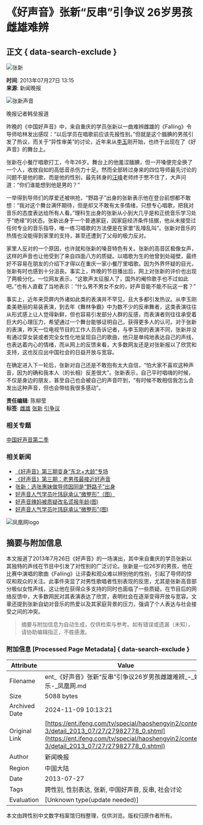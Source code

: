 # 《好声音》张新“反串”引争议 26岁男孩雌雄难辨

## 正文 { data-search-exclude }


![张新](https://dolphin.deliver.ifeng.com/c?z=ifeng&la=0&si=2&ci=23&cg=22&c=29&or=232&l=744&bg=744&b=742&u=https://y0.ifengimg.com/34c4a1d78882290c/2012/0528/1x1.gif)

**时间**: 2013年07月27日 13:15  
**来源**: 新闻晚报  

![张新声音](http://y1.ifengimg.com/56e240729422557a/2013/0727/rdn_51f35753cfd6c.jpg)

晚报记者韩垒报道

昨晚的《中国好声音》中，来自重庆的学员张新以一曲难辨雌雄的《Falling》令导师哈林发出感叹：“以后学员在唱歌前应该先报性别。”但就是这个腼腆的男孩引发了热议，而关于“异性审美”的讨论，近年来从[李玉](http://app.ent.ifeng.com/star/1534)刚开始，也终于出现在了《好声音》的舞台上。

张新在小餐厅唱歌打工，今年26岁。舞台上的他羞涩腼腆，但一开嗓便完全换了一个人，收放自如的高低音杀伤力十足。然而全部转过身来的四位导师最先讨论的问题不是他的歌，而是他的性别，最先转身的[汪峰](http://app.ent.ifeng.com/star/2609)老师终于憋不住了，大声问道：“你们谁能想到他是男的？”

一举得到导师们的厚爱还被哄抢，“野路子”出身的张新表示他在登台前想都不敢想：“我对这个舞台满怀期待，但是却又不敢有太多情绪，只想专心唱歌，把我对音乐的态度表达给所有人看。”理科生出身的张新从小到大几乎是和正统音乐学习处于“绝缘”的状态。张新出身于一个普通家庭，因家庭经济条件拮据，他从未接受过任何专业的音乐指导，唯一练习唱歌的方法便是在家里“乱嚎乱叫”。张新对音乐的热情也没能得到家里的支持，甚至还遭到了父母的极力反对。

家里人反对的一个原因，也许就和张新的嗓音特色有关。张新的高音区极像女声，这样的声音也让他受到了来自四面八方的质疑。以唱歌为生的他曾到处碰壁，最终好不容易在朋友的介绍下才得以在重庆一家小餐厅里唱歌。因为外界怀疑的目光，张新有时也感到十分沮丧。事实上，昨晚的节目播出后，网上对张新的评价也出现了两极分化。一位网友表示，“这歌声太征服人了，国外的阉伶歌手也不过如此吧。”也有人直截了当地表示：“什么男不男女不女的，好声音能不能不玩这一套？”

事实上，近年来荧屏内外诸如此类的表演并不罕见，且大多都引发热议。从李玉刚柔美艳丽的易装表演，到去年《舞林争霸》中为数不少的反串舞者，这类表演往往从形式感上让人觉得新鲜，但也容易引发部分人群的反感，而表演者则往往承受着巨大的心理压力，希望通过一个舞台能够证明自己，获得更多人的认可。对于张新的表演，昨天一位电视节目的工作人员告诉记者，与李玉刚的表演不同，张新并没有通过穿女装或者完全女性化地呈现自己的歌曲，他只是单纯地表达自己的声线，也表达着内心的情绪，而从网上的反馈来看，大多数网友还是对张新报以了欣赏和支持，这也反应出中国社会的日益开放与宽容。

在确定进入下一轮后，张新对自己还是不敢抱有太大自信，“怕大家不喜欢这种声音，因为的确和我本人（的长相）反差很大”。张新表示，自己平时唱嗨的时候，不仅是身边的朋友，甚至自己也会被自己的声音吓到，“有时候不敢相信我怎么会发出这种声音，但也会带给我很多感动”。

**责任编辑**: 陈柳莹  
**标签**: [雌雄](http://search.ifeng.com/sofeng/search.action?c=1&q=%E9%9B%8C%E9%9B%84) [张新](http://search.ifeng.com/sofeng/search.action?c=1&q=%E5%BC%A0%E6%96%B0) [引争议](http://search.ifeng.com/sofeng/search.action?c=1&q=%E5%BC%95%E4%BA%89%E8%AE%AE)

### 相关专题
[中国好声音第二季](http://ent.ifeng.com/tv/special/haoshengyin2/)

### 相关新闻
- [《好声音》第三期变身“东北+大龄”专场](http://ent.ifeng.com/tv/special/haoshengyin2/content-3/detail_2013_07/27/27978267_0.shtml?_from_ralated)
- [《好声音》第三期：老男孩最接近好声音](http://ent.ifeng.com/tv/special/haoshengyin2/jiexi/detail_2013_07/27/27973791_0.shtml?_from_ralated)
- [张新：选张惠妹做导师因同是“野路子”出身](http://ent.ifeng.com/tv/special/haoshengyin2/content-3/detail_2013_07/27/27973295_0.shtml)
- [好声音人气学员叶玮庭承认“微整形”（图）](http://ent.ifeng.com/tv/special/haoshengyin2/content-3/detail_2013_07/27/27968692_0.shtml)
- [好声音辣妈被质疑改名谎报年龄(图)](http://ent.ifeng.com/tv/special/haoshengyin2/content-3/detail_2013_07/27/27968691_0.shtml)
- [好声音人气学员叶玮庭承认“微整形”(图)](http://ent.ifeng.com/tv/special/haoshengyin2/content-3/detail_2013_07/26/27959655_0.shtml)

![凤凰网logo](http://img.ifeng.com/page/Logo.gif)

## 摘要与附加信息

<!-- tcd_abstract -->
本文报道了2013年7月26日《好声音》的一场演出，其中来自重庆的学员张新以其独特的声线在节目中引发了对性别的广泛讨论。张新是一位26岁的男孩，他在比赛中演唱的歌曲《Falling》让评委和观众难以辨别他的性别，引起了导师的惊叹和观众的关注。此事件突显了对男性歌唱者性别表现的反思，尤其是张新高音部分极似女性声线，这让他在获得众多支持的同时也面临了一些质疑。在节目后的网络反馈中，大多数网民对其表演表达了欣赏，表明社会在逐渐变得开放与宽容。文章还提到张新自幼对音乐的热爱以及其家庭背景的压力，强调了个人表达与社会接受之间的冲突。
<!-- tcd_abstract_end -->

> 摘要与附加信息为自动生成，仅供检索与参考。如有错误或遗漏（未知），请协助编辑指正，不胜感激。

### 附加信息 [Processed Page Metadata] { data-search-exclude }

| Attribute       | Value                                  |
|-----------------|----------------------------------------|
| Filename        | ent_《好声音》张新“反串”引争议26岁男孩雌雄难辨_-_娱乐-_凤凰网.md                             |
| Size            | 5088 bytes                           |
| Archived Date   | 2024-11-09 10:13:21                             |
| Original Link   | [https://ent.ifeng.com/tv/special/haoshengyin2/content-3/detail_2013_07/27/27982778_0.shtml](https://ent.ifeng.com/tv/special/haoshengyin2/content-3/detail_2013_07/27/27982778_0.shtml)                       |
| Author          | 新闻晚报                               |
| Region          | 中国大陆                               |
| Date            | 2013-07-27                                 |
| Tags            | 跨性别, 性别表达, 张新, 中国好声音, 反串, 社会讨论                                 |
| Evaluation            | [Unknown type(update needed)]                                 |
<!-- tcd_table_end -->

本文由跨性别中文数字档案馆归档整理，仅供浏览。版权归原作者所有。
